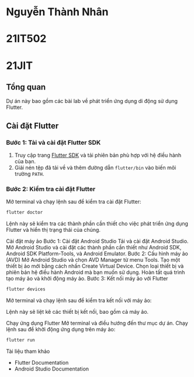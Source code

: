 # Nguyễn Thành Nhân
# 21IT502
# 21JIT

## Tổng quan

Dự án này bao gồm các bài lab về phát triển ứng dụng di động sử dụng Flutter.

## Cài đặt Flutter

### Bước 1: Tải và cài đặt Flutter SDK

1. Truy cập trang [Flutter SDK](https://flutter.dev/docs/get-started/install) và tải phiên bản phù hợp với hệ điều hành của bạn.
2. Giải nén tệp đã tải về và thêm đường dẫn `flutter/bin` vào biến môi trường `PATH`.

### Bước 2: Kiểm tra cài đặt Flutter

Mở terminal và chạy lệnh sau để kiểm tra cài đặt Flutter:

```sh
flutter doctor
```
Lệnh này sẽ kiểm tra các thành phần cần thiết cho việc phát triển ứng dụng Flutter và hiển thị trạng thái của chúng.

Cài đặt máy ảo
Bước 1: Cài đặt Android Studio
Tải và cài đặt Android Studio.
Mở Android Studio và cài đặt các thành phần cần thiết như Android SDK, Android SDK Platform-Tools, và Android Emulator.
Bước 2: Cấu hình máy ảo (AVD)
Mở Android Studio và chọn AVD Manager từ menu Tools.
Tạo một thiết bị ảo mới bằng cách nhấn Create Virtual Device.
Chọn loại thiết bị và phiên bản hệ điều hành Android mà bạn muốn sử dụng.
Hoàn tất quá trình tạo máy ảo và khởi động máy ảo.
Bước 3: Kết nối máy ảo với Flutter
```sh
flutter devices
```
Mở terminal và chạy lệnh sau để kiểm tra kết nối với máy ảo:

Lệnh này sẽ liệt kê các thiết bị kết nối, bao gồm cả máy ảo.

Chạy ứng dụng Flutter
Mở terminal và điều hướng đến thư mục dự án.
Chạy lệnh sau để khởi động ứng dụng trên máy ảo:
```sh
flutter run
```
Tài liệu tham khảo
 - Flutter Documentation
 - Android Studio Documentation